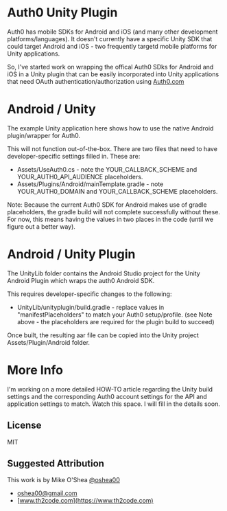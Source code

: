 # Auth0 Unity Plugin

Auth0 has mobile SDKs for Android and iOS (and many other development platforms/languages). It doesn't
currently have a specific Unity SDK that could target Android and iOS - two frequently targetd
mobile platforms for Unity applications.

So, I've started work on wrapping the offical Auth0 SDks for Android and iOS in a Unity plugin that can
be easily incorporated into Unity applications that need OAuth authentication/authorization using
[Auth0.com](https://auth0.com)

# Android / Unity

The example Unity application here shows how to use the native Android plugin/wrapper for Auth0.

This will not function out-of-the-box. There are two files that need to have developer-specific 
settings filled in. These are:
* Assets/UseAuth0.cs - note the YOUR_CALLBACK_SCHEME and YOUR_AUTH0_API_AUDIENCE placeholders.
* Assets/Plugins/Android/mainTemplate.gradle - note YOUR_AUTH0_DOMAIN and YOUR_CALLBACK_SCHEME placeholders.

Note: Because the current Auth0 SDK for Android makes use of gradle placeholders, the gradle build
will not complete successfully without these. For now, this means having the values in two places in the
code (until we figure out a better way).

# Android / Unity Plugin

The UnityLib folder contains the Android Studio project for the Unity Android Plugin which wraps
the auth0 Android SDK.

This requires developer-specific changes to the following:
* UnityLib/unityplugin/build.gradle - replace values in "manifestPlaceholders" to match your Auth0 setup/profile.
(see Note above - the placeholders are required for the plugin build to succeed)

Once built, the resulting aar file can be copied into the Unity project Assets/Plugin/Android folder.

# More Info

I'm working on a more detailed HOW-TO article regarding the Unity build settings and the corresponding
Auth0 account settings for the API and application settings to match. Watch this space. I will fill in the
details soon.

## License

MIT

## Suggested Attribution
This work is by Mike O'Shea [@oshea00](https://twitter.com/oshea00)

- oshea00@gmail.com
- [www.th2code.com](https://www.th2code.com)






